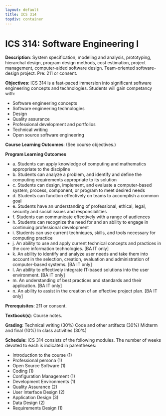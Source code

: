 ```yaml
---
layout: default
title: ICS 314
topdiv: container
---
```


# ICS 314: Software Engineering I



**Description**: System specification, modeling and analysis, prototyping, hierarchal design, program design methods, cost estimation, project management, computer-aided software design. Team-oriented software-design project. Pre: 211 or consent.

**Objectives**: ICS 314 is a fast-paced immersion into significant software engineering concepts and technologies. Students will gain competancy with:
  * Software engineering concepts
  * Software engineering technologies
  * Design
  * Quality assurance
  * Professional development and portfolios
  * Technical writing
  * Open source software engineering

**Course Learning Outcomes**: (See course objectives.)

**Program Learning Outcomes**

* a. Students can apply knowledge of computing and mathematics appropriate to the discipline
* b. Students can analyze a problem, and identify and define the computing requirements appropriate to its solution
* c. Students can design, implement, and evaluate a computer-based system, process, component, or program to meet desired needs
* d. Students can function effectively on teams to accomplish a common goal
* e. Students have an understanding of professional, ethical, legal, security and social issues and responsibilities
* f. Students can communicate effectively with a range of audiences
* h. Students can recognize the need for and an ability to engage in continuing professional development
* i. Students can use current techniques, skills, and tools necessary for computing practice
* j. An ability to use and apply current technical concepts and practices in the core information technologies. [BA IT only]
* k. An ability to identify and analyze user needs and take them into account in the selection, creation, evaluation and administration of computer-based systems. [BA IT only]
* l. An ability to effectively integrate IT-based solutions into the user environment. [BA IT only]
* m. An understanding of best practices and standards and their application. [BA IT only]
* n. An ability to assist in the creation of an effective project plan. [BA IT only]


**Prerequisites**: 211 or consent.

**Textbook(s)**: Course notes.

**Grading**: Technical writing (30%)
Code and other artifacts (30%)
Midterm and final (10%)
In class activities (30%)

**Schedule**: ICS 314 consists of the following modules. The number of weeks devoted to each is indicated in parentheses:
* Introduction to the course (1)
* Professional persona (1)
* Open Source Software (1)
* Coding (1)
* Configuration Management (1)
* Development Environments (1)
* Quality Assurance (2)
* User Interface Design (2)
* Application Design (3)
* Data Design (2)
* Requirements Design (1)